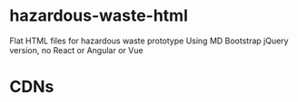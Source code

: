 # hazardous-waste-html
Flat HTML files for hazardous waste prototype
Using MD Bootstrap jQuery version, no React or Angular or Vue

# CDNs
<code>
<!-- Font Awesome -->
<link rel="stylesheet" href="https://maxcdn.bootstrapcdn.com/font-awesome/4.7.0/css/font-awesome.min.css">
</code>

<code>
<!-- Bootstrap core CSS -->
<link href="https://cdnjs.cloudflare.com/ajax/libs/twitter-bootstrap/4.1.3/css/bootstrap.min.css" rel="stylesheet">
</code>

<code>
<!-- Material Design Bootstrap -->
<link href="https://cdnjs.cloudflare.com/ajax/libs/mdbootstrap/4.5.14/css/mdb.min.css" rel="stylesheet">
</code>

<code>
<!-- JQuery -->
<script type="text/javascript" src="https://cdnjs.cloudflare.com/ajax/libs/jquery/3.3.1/jquery.min.js"></script>
</code>

<code>
<!-- Bootstrap tooltips -->
<script type="text/javascript" src="https://cdnjs.cloudflare.com/ajax/libs/popper.js/1.14.4/umd/popper.min.js"></script>
</code>

<code>
<!-- Bootstrap core JavaScript -->
<script type="text/javascript" src="https://cdnjs.cloudflare.com/ajax/libs/twitter-bootstrap/4.1.3/js/bootstrap.min.js"></script>
</code>

<code>
<!-- MDB core JavaScript -->
<script type="text/javascript" src="https://cdnjs.cloudflare.com/ajax/libs/mdbootstrap/4.5.14/js/mdb.min.js"></script>
</code>
